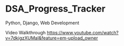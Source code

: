 # DSA_Progress_Tracker
Python, Django, Web Development

Video Walkthrough https://www.youtube.com/watch?v=7dkigzXUMaI&feature=em-upload_owner
